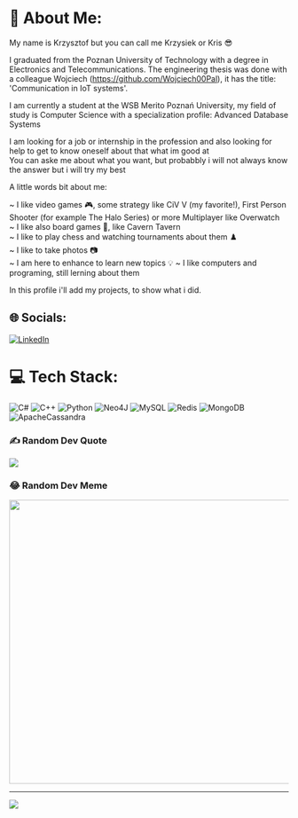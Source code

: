 # 💫 About Me:

My name is Krzysztof but you can call me Krzysiek or Kris 😎

I graduated from the Poznan University of Technology with a degree in Electronics and Telecommunications. The engineering thesis was done with a colleague Wojciech (https://github.com/Wojciech00Pal), it has the title: 'Communication in IoT systems'.<br>

I am currently a student at the WSB Merito Poznań University, my field of study is Computer Science with a specialization profile: Advanced Database Systems<br>

I am looking for a job or internship in the profession and also looking for help to get to know oneself about that what im good at<br>
You can aske me about what you want, but probabbly i will not always know the answer but i will try my best<br>

A little words bit about me:

~ I like video games 🎮, some strategy like CiV V (my favorite!), First Person Shooter (for example The Halo Series) or more Multiplayer like Overwatch <br />
~ I like also board games 🎲, like Cavern Tavern <br />
~ I like to play chess and watching tournaments about them ♟️ <br />
~ I like to take photos 📷 <br />
~ I am here to enhance to learn new topics 💡 
~ I like computers and programing, still lerning about them 

In this profile i'll add my projects, to show what i did.

## 🌐 Socials:
[![LinkedIn](https://img.shields.io/badge/LinkedIn-%230077B5.svg?logo=linkedin&logoColor=white)](https://linkedin.com/in/https://www.linkedin.com/in/krzysztof-storo%C5%BCuk-b61bab225/) 

# 💻 Tech Stack:
![C#](https://img.shields.io/badge/c%23-%23239120.svg?style=for-the-badge&logo=c-sharp&logoColor=white) ![C++](https://img.shields.io/badge/c++-%2300599C.svg?style=for-the-badge&logo=c%2B%2B&logoColor=white) ![Python](https://img.shields.io/badge/python-3670A0?style=for-the-badge&logo=python&logoColor=ffdd54) 	![Neo4J](https://img.shields.io/badge/Neo4j-008CC1?style=for-the-badge&logo=neo4j&logoColor=white) ![MySQL](https://img.shields.io/badge/mysql-%2300f.svg?style=for-the-badge&logo=mysql&logoColor=white) ![Redis](https://img.shields.io/badge/redis-%23DD0031.svg?style=for-the-badge&logo=redis&logoColor=white) ![MongoDB](https://img.shields.io/badge/MongoDB-%234ea94b.svg?style=for-the-badge&logo=mongodb&logoColor=white) ![ApacheCassandra](https://img.shields.io/badge/cassandra-%231287B1.svg?style=for-the-badge&logo=apache-cassandra&logoColor=white)

### ✍️ Random Dev Quote
![](https://quotes-github-readme.vercel.app/api?type=horizontal&theme=radical)

### 😂 Random Dev Meme
<img src="https://rm.up.railway.app/" width="512px"/>

---
[![](https://visitcount.itsvg.in/api?id=kryty8&icon=1&color=0)](https://visitcount.itsvg.in)

<!-- Proudly created with GPRM ( https://gprm.itsvg.in ) -->

<!-- Bedzie trzeba sie zabrac za poprawienie tego i ogarniecie ogolnie jak dzialac z GitHubem XD Pozdrowienia Wariaciku -->

